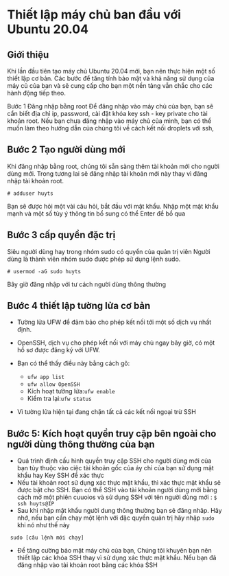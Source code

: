 # Thiết lập máy chủ ban đầu với Ubuntu 20.04
## Giới thiệu
Khi lần đầu tiên tạo máy chủ Ubuntu 20.04 mới, bạn nên thực hiện một số thiết lập cơ bản. Các bước để tăng tính bảo mật và khả năng sử dụng của máy củ của bạn và sẽ cung cấp cho bạn một nền tảng vẫn chắc cho các hành động tiếp theo.

Bước 1 Đăng nhập bằng root
Để đăng nhập vào máy chủ của bạn, bạn sẽ cần biết địa chỉ ip, password, cài đặt khóa key ssh - key private  cho tài khoản root. Nếu bạn chưa đăng nhập vào máy chủ của mình, bạn có thể muốn làm theo hướng dẫn của chúng tôi về cách kết nối droplets với ssh,

## Bước 2 Tạo người dùng mới
Khi đăng nhập bằng root, chúng tôi sẵn sàng thêm tài khoản mới cho người dùng mới. Trong tương lai sẽ đăng nhập tài khoản mới này thay vì đăng nhập tài khoản root.

`# adduser huyts`

Bạn sẽ được hỏi một vài câu hỏi, bắt đầu với mật khẩu. Nhập một mật khẩu mạnh và một số tùy ý thông tin bổ sung có thể Enter để bổ qua
## Bước 3 cấp quyền đặc trị
Siêu người dùng hay trong nhóm sudo có quyền của quản trị viên Người dùng là thành viên nhóm sudo được phép sử dụng lệnh sudo.

`# usermod -aG sudo huyts`

Bây giờ đăng nhập với tư cách người dùng thông thường
## Bước 4 thiết lập tường lửa cơ bản
* Tường lửa UFW để đảm bảo cho phép kết nối tới một số dịch vụ nhất định.
* OpenSSH, dịch vụ cho phép kết nối với máy chủ ngay bây giờ, có một hồ sơ được đăng ký với UFW.

* Bạn có thể thấy điều này bằng cách gõ:

    * `ufw app list`
    * `ufw allow OpenSSH`
    * Kích hoạt tường lửa:`ufw enable`
    * Kiểm tra lại:`ufw status`
* Vì tường lửa hiện tại đang chặn tất cả các kết nối ngoại trừ SSH

## Bước 5: Kích hoạt quyền truy cập bên ngoài cho người dùng thông thường của bạn
* Quá trình định cấu hình quyền truy cập SSH cho người dùng mới của bạn tùy thuộc vào ciệc tài khoản gốc của áy chỉ của bạn sử dụng mật khẩu hay Key SSH để xác thực
* Nếu tài khoản root sử dụng xác thực mật khẩu, thì xác thực mật khẩu sẽ được bật cho SSH. Bạn có thể SSH vào tài khoản người dùng mới bằng cách mở một phiên cuuoios và sử dụng SSH  với tên người dùng mới :
`$ ssh huyts@IP`
* Sau khi nhập mật khẩu người dung thông thường bạn sẽ đăng nhâp. Hãy nhớ, nếu bạn cần chạy một lệnh với đặc quyền quản trị hãy nhập `sudo` khi nó như thế này

` sudo [câu lệnh mới chạy]`
* Để tăng cường bảo mật máy chủ của bạn, Chúng tôi khuyên bạn nên thiết lập các khóa  SSH thay vì sử dụng xác thực mật khẩu.
Nếu bạn đã đăng nhập vào tài khoản root bằng các khóa SSH